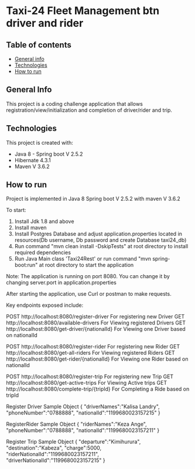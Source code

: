 # Taxi-24 Fleet Management btn driver and rider

## Table of contents
* [General info](#general-info)
* [Technologies](#technologies)
* [How to run](#how-to-run)

## General Info

This project is a coding challenge application that allows registration/view/initialization and completion of driver/rider and trip.
  
## Technologies
This project is created with:
* Java 8 - Spring boot V 2.5.2
* Hibernate 4.3.1
* Maven V 3.6.2

## How to run
Project is implemented in Java 8 Spring boot V 2.5.2 with maven V 3.6.2

To start: 
1. Install Jdk 1.8 and above
2. Install maven
3. Install Postgres Database and adjust application.properties located in resources(Db username, Db password and create Database taxi24_db)
4. Run command "mvn clean install -DskipTests" at root directory to install required dependencies
5. Run Java Main class 'Taxi24Rest' or run command "mvn spring-boot:run" at root directory to start the application

Note: The application is running on port 8080. You can change it by changing server.port in application.properties

After starting the application, use Curl or postman to make requests.

Key endpoints exposed include:

  POST  http://localhost:8080/register-driver           For registering new Driver
  GET   http://localhost:8080/available-drivers         For Viewing registered Drivers
  GET   http://localhost:8080/get-driver/{nationalId}   For Viewing one Driver based on nationalId
  
  POST  http://localhost:8080/register-rider            For registering new Rider
  GET   http://localhost:8080/get-all-riders            For Viewing registered Riders
  GET   http://localhost:8080/get-rider/{nationalId}    For Viewing one Rider based on nationalId
  
  POST  http://localhost:8080/register-trip             For registering new Trip
  GET   http://localhost:8080/get-active-trips          For Viewing Active trips
  GET   http://localhost:8080/complete-trip/{tripId}    For Completing a Ride based on tripId

Register Driver Sample Object
{
    "driverNames":"Kalisa Landry",
    "phoneNumber":"0788888",
    "nationalId":"1199680023157215"
}

RegisterRider Sample Object
{
    "riderNames":"Keza Ange",
    "phoneNumber":"0788888",
    "nationalId":"1199680023157211"
}

Register Trip Sample Object
{
    "departure":"Kimihurura",
    "destination":"Kabeza",
    "charge":5000,
    "riderNationalId":"1199680023157211",
    "driverNationalId":"1199680023157215"
}
